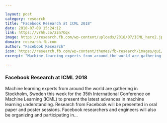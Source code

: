 ```yaml
---

layout: post
category: research
title: "Facebook Research at ICML 2018"
date: 2018-07-09 15:24:12
link: https://vrhk.co/2zn7Oqx
image: https://research.fb.com/wp-content/uploads/2018/07/ICML_hero2.jpg
domain: research.fb.com
author: "Facebook Research"
icon: https://research.fb.com/wp-content/themes/fb-research/images/gui/facebook.ico
excerpt: "Machine learning experts from around the world are gathering in Stockholm, Sweden this week for the 35th International Conference on Machine Learning (ICML) to present the latest advances in machine learning understanding. Research from Facebook will be presented in oral paper and poster sessions. Facebook researchers and engineers will also be organizing and participating in…"

---
```


### Facebook Research at ICML 2018

Machine learning experts from around the world are gathering in Stockholm, Sweden this week for the 35th International Conference on Machine Learning (ICML) to present the latest advances in machine learning understanding. Research from Facebook will be presented in oral paper and poster sessions. Facebook researchers and engineers will also be organizing and participating in…